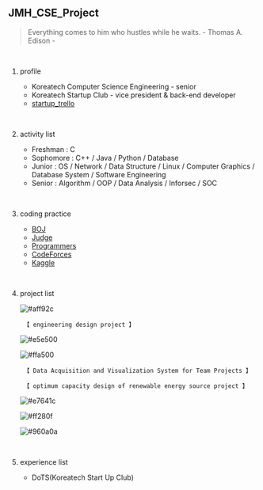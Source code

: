## JMH_CSE_Project

> Everything comes to him who hustles while he waits. - Thomas A. Edison -
<br/>

1. profile

   + Koreatech Computer Science Engineering - senior
   + Koreatech Startup Club - vice president & back-end developer
   + [startup_trello](https://trello.com/b/7MUdjof3/%EC%A1%B8%EC%97%85%EC%84%A4%EA%B3%84-%EC%B0%BD%EC%97%85%EB%8F%99%EC%95%84%EB%A6%AC)
<br/>

2. activity list

   + Freshman : C
   + Sophomore : C++ / Java / Python / Database
   + Junior : OS / Network / Data Structure / Linux / Computer Graphics / Database System / Software Engineering
   + Senior : Algorithm / OOP / Data Analysis / Inforsec  / SOC
<br/>

3. coding practice

   + [BOJ](https://www.acmicpc.net/)
   + [Judge](https://judge.koreatech.ac.kr/)
   + [Programmers](https://programmers.co.kr/)
   + [CodeForces](https://codeforces.com/)
   + [Kaggle](https://www.kaggle.com/)
<br/>

4. project list
  
   ![#aff92c](https://placehold.it/15/aff92c/000000?text=+)
   
        【 engineering design project 】
   
   ![#e5e500](https://placehold.it/15/e5e500/000000?text=+)
   
   ![#ffa500](https://placehold.it/15/ffa500/000000?text=+)
   
        【 Data Acquisition and Visualization System for Team Projects 】
        
        【 optimum capacity design of renewable energy source project 】
   
   ![#e7641c](https://placehold.it/15/e7641c/000000?text=+)
   
   ![#ff280f](https://placehold.it/15/ff280f/000000?text=+)
   
   ![#960a0a](https://placehold.it/15/960a0a/000000?text=+)
   
<br/>

5. experience list

   + DoTS(Koreatech Start Up Club)